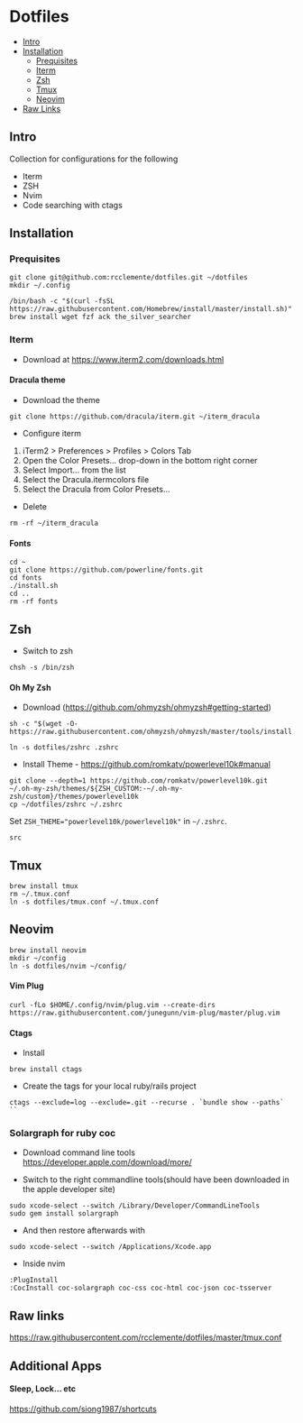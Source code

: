 # Dotfiles

- [Intro](#intro)
- [Installation](#installation)
  - [Prequisites](#prequisites)
  - [Iterm](#iterm)
  - [Zsh](#zsh)
  - [Tmux](#tmux)
  - [Neovim](#neovim)
- [Raw Links](#rawlinks)

## Intro
Collection for configurations for the following

* Iterm
* ZSH
* Nvim
* Code searching with ctags

## Installation

### Prequisites

```
git clone git@github.com:rcclemente/dotfiles.git ~/dotfiles
mkdir ~/.config

/bin/bash -c "$(curl -fsSL https://raw.githubusercontent.com/Homebrew/install/master/install.sh)"
brew install wget fzf ack the_silver_searcher

```

### Iterm

- Download at https://www.iterm2.com/downloads.html

#### Dracula theme

- Download the theme

```
git clone https://github.com/dracula/iterm.git ~/iterm_dracula
```

- Configure iterm

1. iTerm2 > Preferences > Profiles > Colors Tab
1. Open the Color Presets... drop-down in the bottom right corner
1. Select Import... from the list
1. Select the Dracula.itermcolors file
1. Select the Dracula from Color Presets...

- Delete
```
rm -rf ~/iterm_dracula
```

#### Fonts

```
cd ~
git clone https://github.com/powerline/fonts.git
cd fonts
./install.sh
cd ..
rm -rf fonts
```

## Zsh

- Switch to zsh

```
chsh -s /bin/zsh
```

#### Oh My Zsh

- Download (https://github.com/ohmyzsh/ohmyzsh#getting-started)

```
sh -c "$(wget -O- https://raw.githubusercontent.com/ohmyzsh/ohmyzsh/master/tools/install.sh)"

ln -s dotfiles/zshrc .zshrc
```

- Install Theme - https://github.com/romkatv/powerlevel10k#manual

```
git clone --depth=1 https://github.com/romkatv/powerlevel10k.git ~/.oh-my-zsh/themes/${ZSH_CUSTOM:-~/.oh-my-zsh/custom}/themes/powerlevel10k
cp ~/dotfiles/zshrc ~/.zshrc
```

Set `ZSH_THEME="powerlevel10k/powerlevel10k"` in `~/.zshrc`.

```
src
```

## Tmux

```
brew install tmux
rm ~/.tmux.conf
ln -s dotfiles/tmux.conf ~/.tmux.conf
```

## Neovim

```
brew install neovim
mkdir ~/config
ln -s dotfiles/nvim ~/config/
```

#### Vim Plug

```
curl -fLo $HOME/.config/nvim/plug.vim --create-dirs https://raw.githubusercontent.com/junegunn/vim-plug/master/plug.vim
```

#### Ctags

- Install

```
brew install ctags
```

- Create the tags for your local ruby/rails project

```
ctags --exclude=log --exclude=.git --recurse . `bundle show --paths` ``
```

### Solargraph for ruby coc

- Download command line tools https://developer.apple.com/download/more/

- Switch to the right commandline tools(should have been downloaded in the apple developer site)

```
sudo xcode-select --switch /Library/Developer/CommandLineTools
sudo gem install solargraph
```

- And then restore afterwards with

```
sudo xcode-select --switch /Applications/Xcode.app

```

- Inside nvim

```
:PlugInstall
:CocInstall coc-solargraph coc-css coc-html coc-json coc-tsserver
```

## Raw links

https://raw.githubusercontent.com/rcclemente/dotfiles/master/tmux.conf

## Additional Apps

#### Sleep, Lock... etc
https://github.com/siong1987/shortcuts


